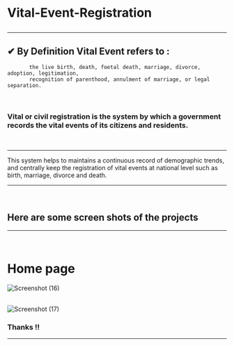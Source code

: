 # Vital-Event-Registration <hr>

## ✔  By Definition Vital Event refers to :

           the live birth, death, foetal death, marriage, divorce, adoption, legitimation,
           recognition of parenthood, annulment of marriage, or legal separation.              
<br>

### Vital or civil registration is the system by which a government records the vital events of its citizens and residents.
<br>
<hr> This system helps to maintains a continuous record of demographic trends, and centrally keep the registration of vital events at national level such as birth, marriage, divorce and death.  
<hr>

<br>

## Here are some screen shots of the projects 
<hr> <br>

# Home page <br>


![Screenshot (16)](https://user-images.githubusercontent.com/84455217/177803916-57dd42e9-318b-4765-9539-737585b3d879.png) <br><br>

![Screenshot (17)](https://user-images.githubusercontent.com/84455217/177804136-4fea92e8-f762-490a-bc4c-d7081fc36f59.png)


### Thanks !! <hr>
